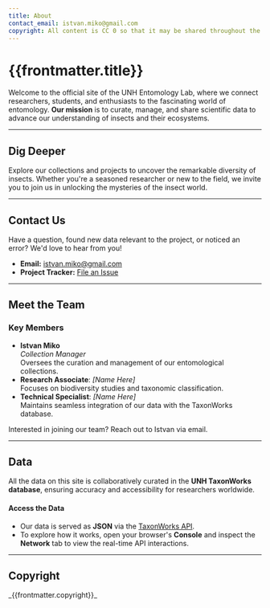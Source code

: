 ```yaml
---
title: About
contact_email: istvan.miko@gmail.com
copyright: All content is CC 0 so that it may be shared throughout the world.
---
```


# {{frontmatter.title}}

<div class="intro-box">
  Welcome to the official site of the UNH Entomology Lab, where we connect researchers, students, and enthusiasts to the fascinating world of entomology.  
  <strong>Our mission</strong> is to curate, manage, and share scientific data to advance our understanding of insects and their ecosystems.
</div>

---

## Dig Deeper
<div class="highlight-box">
  Explore our collections and projects to uncover the remarkable diversity of insects.  
  Whether you're a seasoned researcher or new to the field, we invite you to join us in unlocking the mysteries of the insect world.
</div>

---

## Contact Us
<div class="contact-box">
  <p class="contact-text">
    Have a question, found new data relevant to the project, or noticed an error?  
    We'd love to hear from you!
  </p>
  <ul>
    <li><strong>Email:</strong> <a href="mailto:istvan.miko@gmail.com">istvan.miko@gmail.com</a></li>
    <li><strong>Project Tracker:</strong> <a href="https://github.com/our/project/tracker">File an Issue</a></li>
  </ul>
</div>

---

## Meet the Team
<div class="team-box">
  <h3>Key Members</h3>
  <ul>
    <li>
      <strong>Istvan Miko</strong><br />
      <em>Collection Manager</em><br />
      Oversees the curation and management of our entomological collections.
    </li>
    <li>
      <strong>Research Associate</strong>: <em>[Name Here]</em><br />
      Focuses on biodiversity studies and taxonomic classification.
    </li>
    <li>
      <strong>Technical Specialist</strong>: <em>[Name Here]</em><br />
      Maintains seamless integration of our data with the TaxonWorks database.
    </li>
  </ul>
  <p>Interested in joining our team? Reach out to Istvan via email.</p>
</div>

---

## Data
<div class="data-box">
  All the data on this site is collaboratively curated in the <strong>UNH TaxonWorks database</strong>, ensuring accuracy and accessibility for researchers worldwide.
  <h4>Access the Data</h4>
  <ul>
    <li>Our data is served as <strong>JSON</strong> via the <a href="https://api.taxonworks.org">TaxonWorks API</a>.</li>
    <li>To explore how it works, open your browser's <strong>Console</strong> and inspect the <strong>Network</strong> tab to view the real-time API interactions.</li>
  </ul>
</div>

---

## Copyright
<div class="copyright-box">
  _{{frontmatter.copyright}}_
</div>
